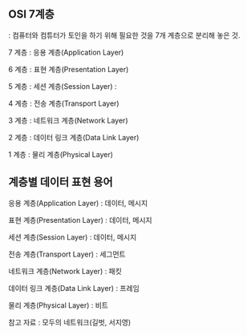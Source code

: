 ## OSI 7계층
: 컴퓨터와 컴튜터가 토인을 하기 위해 필요한 것을 7개 계층으로 분리해 놓은 것.


7 계층 : 응용 계층(Application Layer)

6 계층 : 표현 계층(Presentation Layer)

5 계층 : 세션 계층(Session Layer) : 

4 계층 : 전송 계층(Transport Layer)

3 계층 : 네트워크 계층(Network Layer)

2 계층 : 데이터 링크 계층(Data Link Layer) 

1 계층 : 물리 계층(Physical Layer)




## 계층별 데이터 표현 용어

응용 계층(Application Layer) : 데이터, 메시지

표현 계층(Presentation Layer) : 데이터, 메시지

세션 계층(Session Layer) : 데이터, 메시지

전송 계층(Transport Layer) : 세그먼트

네트워크 계층(Network Layer) : 패킷

데이터 링크 계층(Data Link Layer) : 프레임

물리 계층(Physical Layer) : 비트





참고 자료 : 모두의 네트워크(길벗, 서지영)